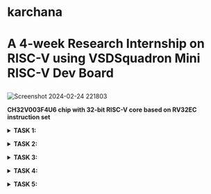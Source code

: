 # karchana
# **A 4-week Research Internship on RISC-V using VSDSquadron Mini RISC-V Dev Board**</p>

![Screenshot 2024-02-24 221803](https://github.com/Archanakattii/karchana/assets/160317292/e18ec90d-90da-4bcb-8a79-f64cbab322be)</p>
**CH32V003F4U6 chip with 32-bit RISC-V core based on RV32EC instruction set**</p>
<details>
<summary><b>TASK 1:</p>
</b></summary>
1.To install RISC-V GNU Tool chain </p>
  
    sudo apt install git-all  
    sudo apt-get install autoconf automake autotools-dev curl python3 libmpc-dev libmpfr-dev libgmp-dev gawk build-essential bison flex texinfo gperf libtool patchutils bc zlib1g-dev libexpat-dev</p>
    git clone https://github.com/riscv/riscv-gnu-toolchain</p>
![WhatsApp Image 2024-02-20 at 5 26 03 PM](https://github.com/Archanakattii/karchana/assets/160317292/2a265643-d661-4a6a-babf-23f62a907f10)


![WhatsApp Image 2024-02-20 at 5 26 02 PM (2)](https://github.com/Archanakattii/karchana/assets/160317292/5f7e8e8f-57b3-4915-8b6a-d265b292d2c9)


![WhatsApp Image 2024-02-20 at 5 26 02 PM](https://github.com/Archanakattii/karchana/assets/160317292/f4369646-3762-4821-998e-ca4f17e5008e)

2.To install Yosys</p>

    git clone https://github.com/YosysHQ/yosys.git
    cd yosys 
    sudo apt-get install build-essential clang bison flex \libreadline-dev gawk tcl-dev libffi-dev git \ graphviz xdot pkg-config python3 libboost-system-dev\libboost-python-dev libboost-filesystem-dev zlib1g-dev
    sudo apt-get install tcl-dev
    sudo apt-get install libreadline-dev
    make config-gcc
    make 
    sudo make install

![WhatsApp Image 2024-02-20 at 5 26 01 PM (2)](https://github.com/Archanakattii/karchana/assets/160317292/74db1bcc-b5b5-4c90-8f0e-b6f4acc77c3d)
![WhatsApp Image 2024-02-20 at 5 26 01 PM (1)](https://github.com/Archanakattii/karchana/assets/160317292/5e37c28e-a048-4d18-b1f4-53fe4edf3375)

![WhatsApp Image 2024-02-20 at 5 26 00 PM (3)](https://github.com/Archanakattii/karchana/assets/160317292/3a2c62e6-c728-45d9-93d7-e9ed310b2232)


3.To install iverilog and gtkwave</p>

    sudo apt-get install iverilog
    sudo apt update
    sudo apt-get install gtkwave
![WhatsApp Image 2024-02-20 at 5 26 00 PM (2)](https://github.com/Archanakattii/karchana/assets/160317292/274ffcf3-ea84-467c-b80a-9ea3d72c3955)
![WhatsApp Image 2024-02-20 at 5 26 00 PM (1)](https://github.com/Archanakattii/karchana/assets/160317292/327420c5-1fb8-4f5d-be1d-b1e6f13b5cac)
![WhatsApp Image 2024-02-20 at 5 26 00 PM](https://github.com/Archanakattii/karchana/assets/160317292/a4ce0873-5d00-4c5a-bd59-b28e64ddceb3)

</details>




<details>
  
<summary><b>TASK 2:</p>
</b></summary>

# **Various types of RISC-V instructions**
RISC-V instructions are encoded using a fixed-length 32-bit format, which simplifies decoding and execution. The instruction formats are categorized into six types: R, I, S, B, U, and J. Each format serves a specific purpose and has a unique encoding structure
<details>
<summary><b>R-type instructions:
</b></summary>
<br>
The r-type instruction format, which is used to execute arithmetic and logical instructions. The first field in the r-type instruction format is called the opcode field, which is also known as the operation code. 

  Eg:-add rd, rs1, rs2: Add contents of registers rs1 and rs2 and store result in rd</p>
  </details>
<details>
<summary><b>I-type instructions:
</b></summary>
<br>
I-type instructions for immediate and load operations. They include two register operands and a 12-bit immediate value. 
  
  Eg:-addi rd, rs1, imm: Add immediate value to contents of register rs1 and store result in rd.</p>
  </details>
<details>
<summary><b>S-type instructions:
</b></summary>
<br>
S-Type instructions are primarily used for storing data from a register to memory. They operate on a 12-bit immediate value (offset) and use two source registers (rs1 and rs2) to calculate the memory address where the data will be stored.
  
  Eg:-sb rs2, offset(rs1): Store the least significant byte of rs2 at the memory address computed by adding rs1 and offset.</p>
  </details>
<details>
<summary><b>B-type instructions:
</b></summary>
<br>
The B-Type instructions in the RISC-V architecture are branch instructions, which are used for controlling the flow of execution based on certain conditions. They perform conditional branching by comparing the contents of two registers and branching if the condition is satisfied. 
  
  Eg:- beq (compare and label)</p>
  </details>
<details>
<summary><b>U-type instructions:
</b></summary>
<br>
The U-Type instructions in the RISC-V architecture are used for working with immediate values. They allow for the loading of 20-bit immediate values into the upper bits of a register. 
  
  Eg:- lui rd, imm: Load upper immediate - Load the immediate value shifted left by 12 bits into the most significant bits of rd.</p>
  </details>
<details>
<summary><b>J-type instructions:
</b></summary>
<br>
The J-Type instructions in the RISC-V architecture are jump instructions, which are used to change the flow of control unconditionally. They facilitate transferring the control of the program to a different memory location. 
  
  Eg:-jal rd, imm: Jump and link - Jump to the target address and store the address of the next instruction in rd.</p>
</details>

short recap:</p>

R-type instructions for register-register operations, an I-type instructions for immediate and load operations, and S-type instructions for store operations. B-type instructions for conditional branch operations. U-type instructions for long immediate and J-type instructions for unconditional jumps.</p>


# Base Instructions Format

Base instruction format 

<p align="justify">The base instruction format of RISC-V (pronounced "risk-five") is a 32-bit instruction set architecture (ISA) designed to be simple, modular, and extensible. The base instruction format consists of 32 bits divided into:

Opcode (OP): This field specifies the operation to be performed.

RD (Destination Register): This field specifies the destination register where the result of the operation will be stored. 

RS1 (Source Register 1): This field specifies the first source register operand for the operation. 

RS2 (Source Register 2): This field specifies the second source register operand for the operation. 

Immediate: This field contains an immediate value, which is a constant or operand embedded within the instruction itself. 

Funct3 and Funct7: These fields provide additional information about the operation or the specific variant of the instruction. They are typically used in conjunction with the opcode to further specify the operation or variant.</p>


![download](https://github.com/Archanakattii/karchana/assets/160317292/a073abaf-6f33-4793-8075-8f2359e42611)


# RISC-V REGISTER FILE: 


RISC-V register file</p>

 <p align="justify">The RISC-V register file is a fundamental component of the RISC-V architecture, comprising a set of general-purpose registers (GPRs) used for storing data and addresses during program execution. The RISC-V ISA defines a standard set of 32 integer registers, labeled from x0 to x31.The RISC-V register file plays a crucial role in facilitating data manipulation and control flow within RISC-V programs, offering a set of storage locations for holding essential data and addresses during program execution.</p>



</details>








<details>
<summary><b>TASK 3:</p>
</b></summary>
  
# **By Referring to C-based Lab videos and RISC-V-based lab videos**

**Snapshots of the compiled C code and RISC-V**

**Step 1**: check whether the leafpad is installed in ur machine by using the commands
leafpad sum1ton.c & (sum1ton.c is the file name)
If the leafpad is not installed in your machine then install by using the following command

    sudo snap install leafpad
**Step 2**: Writing the C code in the leafpad editor** using the following command

    leafpad sum1ton.c &
![WhatsApp Image 2024-02-27 at 10 18 53 AM (2)](https://github.com/Archanakattii/karchana/assets/160317292/f1ec3f52-da1b-440a-bc49-bc3c56c1117c)


**Step 3**: After writing the C code save the editor by Ctrl+s

![WhatsApp Image 2024-02-27 at 10 18 53 AM (3)](https://github.com/Archanakattii/karchana/assets/160317292/26c27865-6e1b-496f-bf2b-669470dc9153)

**Step 4**: Check for the errors by using the following command(compilation step)

    gcc sum1ton.c

**Step 5**: Check the output by using the command

    ./a.out

![WhatsApp Image 2024-02-27 at 10 18 53 AM (4)](https://github.com/Archanakattii/karchana/assets/160317292/c0754b2f-3c1c-44ef-adfc-596a1444ae76)


The results will be displayed as</p> 

Sum of numbers from 1 to 250 is 31375

********************************************************RISCV Compilation and Execution*****************************************************

**Step 1: View the C Code in the editor window using the following command**

    cat sum1ton.c

![WhatsApp Image 2024-02-27 at 10 18 53 AM (5)](https://github.com/Archanakattii/karchana/assets/160317292/0ca68e17-8adc-448d-9c89-a7c9397b34e2)

**Step 2: Compile the code in riscv using the following command**

    riscv64-unknown-elf-gcc -O1 -mabi=lp64 -march=rv64i -o sum1ton.o sum1ton.c
**Step 3: The ls ltr command in Linux is used to list the contents of the current directory in long format, sorted by last modified time in reverse order.**

**use the command**

    ls -ltr sum1ton.c
![WhatsApp Image 2024-02-27 at 10 18 53 AM (7)](https://github.com/Archanakattii/karchana/assets/160317292/ef9dd175-272a-43ee-ba91-eb32ecfffb91)




**Search for the Main and check the instructions of the C code execution. It has 15 instructions in the C execution**</p>
Open new tab and type the below command to get the instuctions:

    riscv-unknown-elf-objdump -d sum1ton.o | less
![WhatsApp Image 2024-02-27 at 10 27 15 AM](https://github.com/Archanakattii/karchana/assets/160317292/f0289633-3303-4e06-b3ca-d7a8f916be40)


**Step 4:**

    riscv64-unknown-elf-gcc -Ofast -mabi=lp64 -march=rv64i -o sum1ton.o sum1ton.c

![WhatsApp Image 2024-02-27 at 10 36 12 AM](https://github.com/Archanakattii/karchana/assets/160317292/63073724-f86d-4387-a4c9-7e8fdeb09482)
Type this command again

    riscv-unknown-elf-objdump -d sum1ton.o | less
![WhatsApp Image 2024-02-27 at 10 18 55 AM](https://github.com/Archanakattii/karchana/assets/160317292/3c05709d-667e-4bab-b692-b01907c069f4)


![WhatsApp Image 2024-02-27 at 10 18 53 AM (8)](https://github.com/Archanakattii/karchana/assets/160317292/b97a866d-e004-4020-8930-b67623d277c1)

</details>

<details>
<summary><b>TASK 4:</p>
</b></summary>

# **GTKWAVE SIMULATION**
The code has been broken down into different parts:</p>
<details> 
<summary>They are:</p>
</summary>
1.Instruction fetch stage
  
  ![WhatsApp Image 2024-03-20 at 7 20 19 PM](https://github.com/Archanakattii/karchana/assets/160317292/906fff28-1e83-47b5-bf91-85f29cda645b)
2.Instruction Decode Stage
  ![WhatsApp Image 2024-03-20 at 7 20 19 PM (1)](https://github.com/Archanakattii/karchana/assets/160317292/0a471ef6-d6d9-4904-9e96-619375aa4f08)
3.Registers used
![WhatsApp Image 2024-03-20 at 7 20 21 PM](https://github.com/Archanakattii/karchana/assets/160317292/21e10dac-0d39-4dfe-b278-ab65fbee8c74)
4.Instructions Hardcoded
![WhatsApp Image 2024-03-20 at 7 20 19 PM (2)](https://github.com/Archanakattii/karchana/assets/160317292/69158abd-2623-4b12-b907-414ab14cb607)

</details>
  
**GTKWAVE SIMULATION**
    
    ls  #to check the contents of the folder

    iverilog archana.v archana_tb.v #to simulate the verilog code and to check the errors

    ./a.out  #to get the output and make vcd file to be ready open
after running above commands for gtkwave window to pop up type</p>
    
    gtkwave archana.vcd
![WhatsApp Image 2024-03-20 at 3 30 02 PM](https://github.com/Archanakattii/karchana/assets/160317292/f001eea0-c711-4cb7-9473-d1bf5431d025)

![WhatsApp Image 2024-03-20 at 3 21 22 PM](https://github.com/Archanakattii/karchana/assets/160317292/62ef5c85-054c-4627-aea3-52eaf621f22d)


Execution Stage with Waveforms obtained for running the gtkwave archana.vcd</p>
![WhatsApp Image 2024-03-20 at 3 21 23 PM](https://github.com/Archanakattii/karchana/assets/160317292/54ea93da-4472-4f6d-afe1-412babd0e945)

Upon adding few signals the waves can be seen
![WhatsApp Image 2024-03-20 at 3 21 23 PM (1)](https://github.com/Archanakattii/karchana/assets/160317292/010652c6-441b-480a-affe-48b33495352e)
**ADD operation:**
![WhatsApp Image 2024-03-20 at 9 07 09 PM](https://github.com/Archanakattii/karchana/assets/160317292/1003e558-73d7-476a-94be-8691c6088152)

**SUB operation:**
![WhatsApp Image 2024-03-20 at 9 10 09 PM](https://github.com/Archanakattii/karchana/assets/160317292/805e92ae-f366-4751-947c-44b2f341697a)

**OR operation:**

![WhatsApp Image 2024-03-20 at 9 10 29 PM](https://github.com/Archanakattii/karchana/assets/160317292/fabf54ec-d658-44d8-b0c5-8006c55f70f0)

**AND operation:**
![WhatsApp Image 2024-03-20 at 9 11 19 PM](https://github.com/Archanakattii/karchana/assets/160317292/821f4d8e-4e46-4943-8274-2e6c22e4e00d)

**XOR operation:**
![WhatsApp Image 2024-03-20 at 7 56 46 PM](https://github.com/Archanakattii/karchana/assets/160317292/8341be3e-a9da-414c-99df-b0d5479bfdc4)

</details>

<details>
<summary><b>TASK 5:</p>
</b></summary>
  
# **GATE LEVEL SIMULATION**</p>
It should contain:</p>
1.Gatelevel netlist</p>
2.standard cell library</p>
3.Yosys Synthesis Script</p>

  ![WhatsApp Image 2024-03-20 at 3 21 23 PM (2)](https://github.com/Archanakattii/karchana/assets/160317292/cc8feb63-62d3-4469-bc75-31fb2546f0fa)
OPERATIONS:</p>
ADD operation
![WhatsApp Image 2024-03-20 at 8 15 14 PM](https://github.com/Archanakattii/karchana/assets/160317292/8c77b478-2605-482e-ad73-b27e069c3e83)
SUB operation
![WhatsApp Image 2024-03-20 at 8 17 26 PM](https://github.com/Archanakattii/karchana/assets/160317292/09a5dd82-848c-4f48-a609-e2c93d51cfee)
AND operation
![WhatsApp Image 2024-03-20 at 8 49 38 PM](https://github.com/Archanakattii/karchana/assets/160317292/39ddc5be-3c0e-43f2-a076-ac881d8396b8)
OR operation
![WhatsApp Image 2024-03-20 at 8 45 07 PM](https://github.com/Archanakattii/karchana/assets/160317292/235aefa1-2a62-4b95-b43c-50ff5fea2e8f)
XOR operation
![WhatsApp Image 2024-03-20 at 8 48 28 PM](https://github.com/Archanakattii/karchana/assets/160317292/daa68605-51af-4a62-994f-10b529f5e0ca)

</details>
